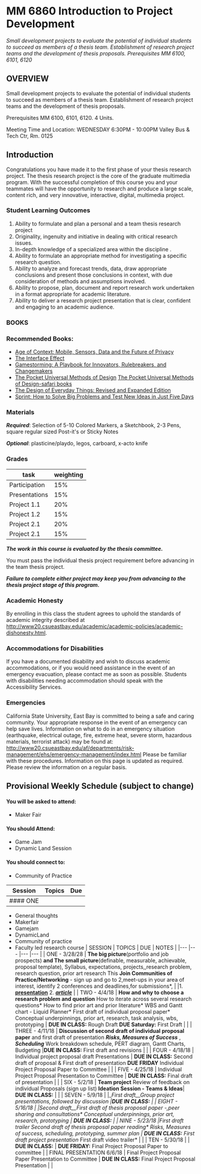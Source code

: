 # MM 6860 Introduction to Project Development

_Small development projects to evaluate the potential of individual students to succeed as members of a thesis team. Establishment of research project teams and the development of thesis proposals. Prerequisites MM 6100, 6101, 6120_

## OVERVIEW
Small development projects to evaluate the potential of individual students to succeed as members of a thesis team. Establishment of research project teams and the development of thesis proposals.

Prerequisites MM 6100, 6101, 6120. 4 Units.

Meeting Time and Location: WEDNESDAY 6:30PM - 10:00PM Valley Bus & Tech Ctr, Rm. 0125

## Introduction
Congratulations you have made it to the first phase of your thesis research project.  The thesis research project is the core of the graduate multimedia program.  With the successful completion of this course you and your teammates will have the opportunity to research and produce a large scale, content rich, and very innovative, interactive, digital, multimedia project.

### Student Learning Outcomes
1. Ability to formulate and plan a personal and a team thesis research project
2. Originality, ingenuity and initiative in dealing with critical research issues.
3. In-depth knowledge of a specialized area within the discipline .
4. Ability to formulate an appropriate method for investigating a specific research question.
5. Ability to analyze and forecast trends, data, draw appropriate conclusions and present those conclusions in context, with due consideration of methods and assumptions involved.
6. Ability to propose, plan, document and report research work undertaken in a format appropriate for academic literature.
7. Ability to deliver a research project presentation that is clear, confident and engaging to an academic audience.

### BOOKS

### Recommended Books:
* [Age of Context: Mobile, Sensors, Data and the Future of Privacy](https://amzn.to/2IXkMMo)
* [The Interface Effect](https://amzn.to/2GCsc9x)
* [Gamestorming: A Playbook for Innovators, Rulebreakers, and Changemakers](https://amzn.to/2Gf8p0D)
* [The Pocket Universal Methods of Design](https://amzn.to/2IIRd0V)
  [The Pocket Universal Methods of Design-safari books](http://proquest.safaribooksonline.com.proxylib.csueastbay.edu/book/design/9781631595349)
* [The Design of Everyday Things: Revised and Expanded Edition](https://amzn.to/2GhGEUq)
* [Sprint: How to Solve Big Problems and Test New Ideas in Just Five Days](https://amzn.to/2IMI8V1)

### Materials
___Required___: Selection of 5-10 Colored Markers, a Sketchbook, 2-3 Pens, square regular sized Post-it's or Sticky Notes

___Optional___: plasticine/playdo, legos, carboard, x-acto knife

### Grades
| task | weighting |
|---|---|
| Participation	| 15%|
| Presentations	| 15%|
| Project 1.1	| 20%|
| Project 1.2	| 15%|
| Project 2.1	| 20%|
| Project 2.1	| 15%|

___The work in this course is evaluated by the thesis committee.___

You must pass the individual thesis project requirement before advancing in the team thesis project.

___Failure to complete either project may keep you from advancing to the thesis project stage of this program.___

### Academic Honesty
By enrolling in this class the student agrees to uphold the standards of academic integrity described at http://www20.csueastbay.edu/academic/academic-policies/academic-dishonesty.html.

### Accommodations for Disabilities
If you have a documented disability and wish to discuss academic accommodations, or if you would need assistance in the event of an emergency evacuation, please contact me as soon as possible. Students with disabilities needing accommodation should speak with the Accessibility Services.

### Emergencies
California State University, East Bay is committed to being a safe and caring community. Your appropriate response in the event of an emergency can help save lives. Information on what to do in an emergency situation (earthquake, electrical outage, fire, extreme heat, severe storm, hazardous materials, terrorist attack) may be found at:
http://www20.csueastbay.edu/af/departments/risk-management/ehs/emergency-management/index.html
Please be familiar with these procedures. Information on this page is updated as required. Please review the information on a regular basis.

## Provisional Weekly Schedule (subject to change)
#### You will be asked to attend:
 * Maker Fair
#### You should Attend:
 * Game Jam
 * Dynamic Land Session

#### You should connect to:
 * Community of Practice

|Session|Topics|Due|
|--|--|--|
|#### ONE| 
* General thoughts
* Makerfair
* Gamejam
* DynamicLand
* Community of practice
* Faculty led research course
| SESSION 	| TOPICS 	| DUE 	|  NOTES	|
|---	|--- |---	|--- |
| ONE - 3/28/28	| __The big picture__(portfolio and job prospects) __and The small picture__(definable, measurable, achievable, proposal template), Syllabus, expectations, projects,,research problem, research question, prior art research This __Join Communities of Practice/Networking__ - sign up and go to 2,meet-ups in your area of interest, identify 2 conferences and deadlines,for submissions*,	| 	|1. [____presentation____](https://docs.google.com/presentation/d/e/2PACX-1vTvXSABGRKNj_3YxUFCPcB7bKyTpf_y719pieos53PBdjXOSEouBo6uInT_xIsfkBKcIL9_UtXaG96s/pub?start=false&loop=false&delayms=3000) 2. [___article___](http://www.uxbooth.com/articles/complete-beginners-guide-to-design-research) 	|
| TWO - 4/4/18	| __How and why to choose a research problem and question__ How to iterate across several research questions* How to find prior art and prior literature* WBS and Gantt chart - Liquid Planner* First draft of individual proposal paper* Conceptual underpinnings, prior art, research, task analysis, wbs, prototyping 	| __DUE IN CLASS:__ Rough Draft __DUE Saturday:__ First Draft	|  	|
| THREE - 4/11/18	| __Discussion of second draft of individual proposal paper__ and first draft of presentation ___Risks, Measures of Success___ , ___Scheduling___ Work breakdown schedule, PERT diagram, Gantt Charts, Budgeting 	|__DUE IN CLASS:__ First draft and revisions 	|  	|
| FOUR - 4/18/18	| Individual project proposal draft Presentations 	| __DUE IN CLASS:__ Second draft of proposal & First draft of presentation __DUE FRIDAY__ Individual Project Proposal Paper to Committee 	|  	|
| FIVE - 4/25/18	| Individual Project Proposal Presentation to Committee	| __DUE IN CLASS:__ Final draft of presentation	|  	|
| SIX - 5/2/18	| __Team project__ Review of feedback on individual Proposals (sign up list) __Ideation Session - Teams & Ideas__| __DUE IN CLASS:__ 	|  	|
| SEVEN - 5/9/18	|  	|__First draft__Group project presentations, followed by discussion 	|__DUE IN CLASS:__  	|
| EIGHT - 5/16/18	|  	|__Second draft__First draft of thesis proposal paper -,peer sharing and consultations* Conceptual underpinnings, prior art, research, prototyping 	|  __DUE IN CLASS:__	|
| NINE - 5/23/18	|First draft trailer Second draft of thesis proposal paper reading* Risks, Measures of success, scheduling, prototyping, summer plan 	| __DUE IN CLASS:___ First draft project presentation__ First draft video trailer*  	|  	|
| TEN - 5/30/18 	|  	| __DUE IN CLASS:__ 	| __DUE FRIDAY:__ Final Project Proposal Paper to committee 	|
| FINAL PRESENTATION 6/6/18	| Final Project Proposal Paper Presentation to Committee 	| __DUE IN CLASS:__ Final Project Proposal Presentation	|  	|
